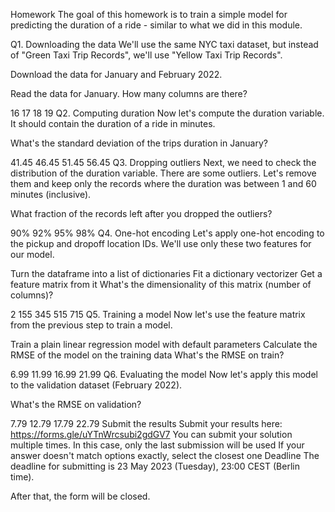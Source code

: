 Homework
The goal of this homework is to train a simple model for predicting the duration of a ride - similar to what we did in this module.

Q1. Downloading the data
We'll use the same NYC taxi dataset, but instead of "Green Taxi Trip Records", we'll use "Yellow Taxi Trip Records".

Download the data for January and February 2022.

Read the data for January. How many columns are there?

16
17
18
19
Q2. Computing duration
Now let's compute the duration variable. It should contain the duration of a ride in minutes.

What's the standard deviation of the trips duration in January?

41.45
46.45
51.45
56.45
Q3. Dropping outliers
Next, we need to check the distribution of the duration variable. There are some outliers. Let's remove them and keep only the records where the duration was between 1 and 60 minutes (inclusive).

What fraction of the records left after you dropped the outliers?

90%
92%
95%
98%
Q4. One-hot encoding
Let's apply one-hot encoding to the pickup and dropoff location IDs. We'll use only these two features for our model.

Turn the dataframe into a list of dictionaries
Fit a dictionary vectorizer
Get a feature matrix from it
What's the dimensionality of this matrix (number of columns)?

2
155
345
515
715
Q5. Training a model
Now let's use the feature matrix from the previous step to train a model.

Train a plain linear regression model with default parameters
Calculate the RMSE of the model on the training data
What's the RMSE on train?

6.99
11.99
16.99
21.99
Q6. Evaluating the model
Now let's apply this model to the validation dataset (February 2022).

What's the RMSE on validation?

7.79
12.79
17.79
22.79
Submit the results
Submit your results here: https://forms.gle/uYTnWrcsubi2gdGV7
You can submit your solution multiple times. In this case, only the last submission will be used
If your answer doesn't match options exactly, select the closest one
Deadline
The deadline for submitting is 23 May 2023 (Tuesday), 23:00 CEST (Berlin time).

After that, the form will be closed.